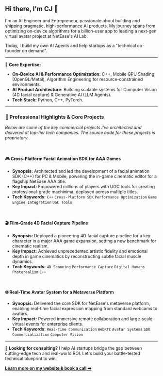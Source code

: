 ## Hi there, I'm CJ 👋

I'm an AI Engineer and Entrepreneur, passionate about building and shipping pragmatic, high-performance AI products. My journey spans from optimizing on-device algorithms for a billion-user app to leading a next-gen virtual avatar project at NetEase's AI Lab.

Today, I build my own AI Agents and help startups as a "technical co-founder on demand".

---

**🔧 Core Expertise:**
- **On-Device AI & Performance Optimization:** C++, Mobile GPU Shading (OpenGL/Metal), Algorithm Engineering for resource-constrained environments.
- **AI Product Architecture:** Building scalable systems for Computer Vision (4D facial capture) & Generative AI (LLM Agents).
- **Tech Stack:** Python, C++, PyTorch.

---
### 🚀 Professional Highlights & Core Projects

_Below are some of the key commercial projects I've architected and delivered at top-tier tech companies. The source code for these projects is proprietary._

<br>

#### 🎮 Cross-Platform Facial Animation SDK for AAA Games
- **Synopsis:** Architected and led the development of a facial animation SDK (C++) for PC & Mobile, powering the in-game cinematic editor for a flagship NetEase AAA title.
- **Key Impact:** Empowered millions of players with UGC tools for creating professional-grade machinima, deployed across multiple titles.
- **Tech Keywords:** `C++` `Cross-Platform SDK` `Performance Optimization` `Game Engine Integration` `UGC Tools`

<br>

#### 🎬 Film-Grade 4D Facial Capture Pipeline
- **Synopsis:** Deployed a pioneering 4D facial capture pipeline for a key character in a major AAA game expansion, setting a new benchmark for cinematic realism.
- **Key Impact:** Achieved unprecedented artistic fidelity and emotional depth in game cinematics by reconstructing subtle facial muscle dynamics.
- **Tech Keywords:** `4D Scanning` `Performance Capture` `Digital Humans` `Photorealism` `C++`

<br>

#### 🌐 Real-Time Avatar System for a Metaverse Platform
- **Synopsis:** Delivered the core SDK for NetEase's metaverse platform, enabling real-time facial expression mapping from standard webcams to avatars.
- **Key Impact:** Powered immersive remote collaboration and large-scale virtual events for enterprise clients.
- **Tech Keywords:** `Real-Time Communication` `WebRTC` `Avatar Systems` `SDK Commercialization` `Computer Vision`

---

**💼 Looking for consulting?**
I help AI startups bridge the gap between cutting-edge tech and real-world ROI. 
Let's build your battle-tested technical blueprint to win. 

**[Learn more on my website & book a call ➡️](https://me.predawntech.com)**
